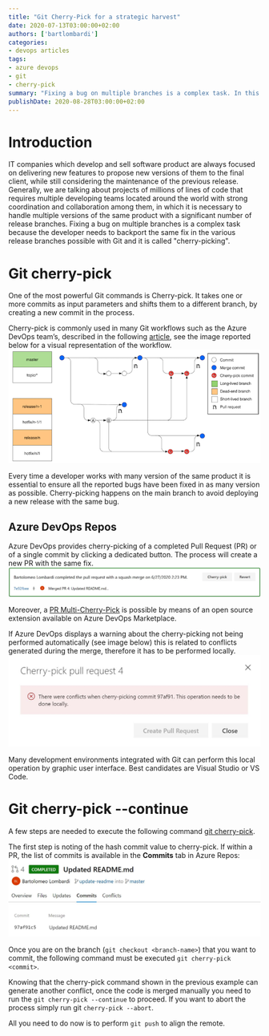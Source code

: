 ```yaml
---
title: "Git Cherry-Pick for a strategic harvest"
date: 2020-07-13T03:00:00+02:00
authors: ['bartlombardi']
categories:
- devops articles
tags:
- azure devops
- git
- cherry-pick
summary: "Fixing a bug on multiple branches is a complex task. In this article I will illustrate the Git cherry-pick command."
publishDate: 2020-08-28T03:00:00+02:00
---
```


# Introduction

IT companies which develop and sell software product are always focused on delivering new features to propose new versions of them to the final client, while still considering the maintenance of the previous release.
Generally, we are talking about projects of millions of lines of code that requires multiple developing teams located around the world with strong coordination and collaboration among them, in which it is necessary to handle multiple versions of the same product with a significant number of release branches. Fixing a bug on multiple branches is a complex task because the developer needs to backport the same fix in the various release branches possible with Git and it is called "cherry-picking".

# Git cherry-pick

One of the most powerful Git commands is Cherry-pick. It takes one or more commits as input parameters and shifts them to a different branch, by creating a new commit in the process.

Cherry-pick is commonly used in many Git workflows such as the Azure DevOps team’s, described in the following [article](https://devblogs.microsoft.com/devops/improving-azure-devops-cherry-picking/), see the image reported below for a visual representation of the workflow.
![Cherry-Pick: way of working](cherry-pick-workflow.jpg)

Every time a developer works with many version of the same product it is essential to ensure all the reported bugs have been fixed in as many version as possible. Cherry-picking happens on the main branch to avoid deploying a new release with the same bug.

## Azure DevOps Repos

Azure DevOps provides cherry-picking of a completed Pull Request (PR) or of a single commit by clicking a dedicated button. The process will create a new PR with the same fix. 
![Cherry-Pick Azure DevOps](azdo-cp.jpg)

Moreover, a [PR Multi-Cherry-Pick](https://github.com/microsoft/azure-repos-pr-multi-cherry-pick) is possible by means of an open source extension available on Azure DevOps Marketplace.

If Azure DevOps displays a warning about the cherry-picking not being performed automatically (see image below) this is related to conflicts generated during the merge, therefore it has to be performed locally. 
![Azure DevOps conflict errors](azdo-cp-error.jpg)

Many development environments integrated with Git can perform this local operation by graphic user interface. Best candidates are Visual Studio or VS Code.

# Git cherry-pick --continue

A few steps are needed to execute the following command [git cherry-pick](https://git-scm.com/docs/git-cherry-pick). 

The first step is noting of the hash commit value to cherry-pick. If within a PR, the list of commits is available in the **Commits** tab in Azure Repos:
![Commit table on Azure DevOps](azdo-commits-tab.jpg)

Once you are on the branch (```git checkout <branch-name>```) that you want to commit, the following command must be executed ```git cherry-pick <commit>```.

Knowing that the cherry-pick command shown in the previous example can generate another conflict, once the code is merged manually you need to run the ```git cherry-pick --continue``` to proceed. If you want to abort the process simply run git ```cherry-pick --abort```.

All you need to do now is to perform ```git push``` to align the remote.